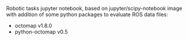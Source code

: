 Robotic tasks jupyter notebook, based on jupyter/scipy-notebook image with addition of some python packages to evaluate ROS data files:

- octomap v1.8.0
- python-octomap v0.5

